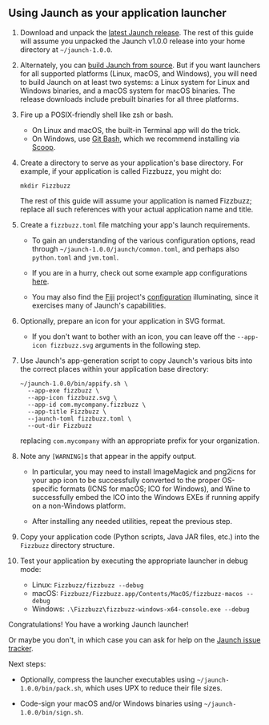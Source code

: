 ## Using Jaunch as your application launcher

1. Download and unpack the
   [latest Jaunch release](https://github.com/apposed/jaunch/releases).
   The rest of this guide will assume you unpacked the Jaunch v1.0.0
   release into your home directory at `~/jaunch-1.0.0`.

2. Alternately, you can [build Jaunch from source](BUILD.md). But if you
   want launchers for all supported platforms (Linux, macOS, and Windows),
   you will need to build Jaunch on at least two systems: a Linux system
   for Linux and Windows binaries, and a macOS system for macOS binaries.
   The release downloads include prebuilt binaries for all three platforms.

3. Fire up a POSIX-friendly shell like zsh or bash.
   * On Linux and macOS, the built-in Terminal app will do the trick.
   * On Windows, use
     [Git Bash](https://gitforwindows.org/), which we
     recommend installing via [Scoop](https://scoop.sh/).

4. Create a directory to serve as your application's base directory.
   For example, if your application is called Fizzbuzz, you might do:
   ```shell
   mkdir Fizzbuzz
   ```
   The rest of this guide will assume your application is named Fizzbuzz;
   replace all such references with your actual application name and title.

5. Create a `fizzbuzz.toml` file matching your app's launch requirements.

   - To gain an understanding of the various configuration options,
     read through `~/jaunch-1.0.0/jaunch/common.toml`, and perhaps
     also `python.toml` and `jvm.toml`.

   - If you are in a hurry, check out some example app configurations
     [here](https://github.com/apposed/jaunch/tree/main/configs).

   - You may also find the [Fiji](https://fiji.sc/) project's
     [configuration](https://github.com/fiji/fiji/blob/-/config/jaunch/fiji.toml)
     illuminating, since it exercises many of Jaunch's capabilities.

6. Optionally, prepare an icon for your application in SVG format.

   - If you don't want to bother with an icon, you can leave off
     the `--app-icon fizzbuzz.svg` arguments in the following step.

7. Use Jaunch's app-generation script to copy Jaunch's various bits
   into the correct places within your application base directory:
   ```shell
   ~/jaunch-1.0.0/bin/appify.sh \
     --app-exe fizzbuzz \
     --app-icon fizzbuzz.svg \
     --app-id com.mycompany.fizzbuzz \
     --app-title Fizzbuzz \
     --jaunch-toml fizzbuzz.toml \
     --out-dir Fizzbuzz
   ```
   replacing `com.mycompany` with an appropriate prefix for your organization.

8. Note any `[WARNING]`s that appear in the appify output.

   - In particular, you may need to install ImageMagick and png2icns
     for your app icon to be successfully converted to the proper
     OS-specific formats (ICNS for macOS; ICO for Windows), and
     Wine to successfully embed the ICO into the Windows EXEs
     if running appify on a non-Windows platform.

   - After installing any needed utilities, repeat the previous step.

9. Copy your application code (Python scripts, Java JAR files, etc.)
   into the `Fizzbuzz` directory structure.

10. Test your application by executing the appropriate launcher in debug mode:
    - Linux: `Fizzbuzz/fizzbuzz --debug`
    - macOS: `Fizzbuzz/Fizzbuzz.app/Contents/MacOS/fizzbuzz-macos --debug`
    - Windows: `.\Fizzbuzz\fizzbuzz-windows-x64-console.exe --debug`

Congratulations! You have a working Jaunch launcher!

Or maybe you don't, in which case you can ask for help on the
[Jaunch issue tracker](https://github.com/apposed/jaunch/issues).

Next steps:

* Optionally, compress the launcher executables using
  `~/jaunch-1.0.0/bin/pack.sh`, which uses UPX to reduce their file sizes.

* Code-sign your macOS and/or Windows binaries using
  `~/jaunch-1.0.0/bin/sign.sh`.
